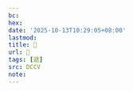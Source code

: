 ```yaml
---
bc:
hex:
date: '2025-10-13T10:29:05+08:00'
lastmod:
title: 􂂃
url: 􂂃
tags: [遞]
src: DCCV
note:
---
```

